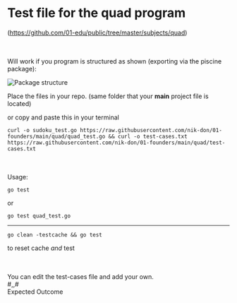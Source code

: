 # Test file for the quad program 

(https://github.com/01-edu/public/tree/master/subjects/quad)


\
\
Will work if you program is structured as shown (exporting via the piscine package):

![Package structure](https://i.imgur.com/sig1jwD.png)


Place the files in your repo. (same folder that your **main** project file is located)

or copy and paste this in your terminal

	curl -o sudoku_test.go https://raw.githubusercontent.com/nik-don/01-founders/main/quad/quad_test.go && curl -o test-cases.txt https://raw.githubusercontent.com/nik-don/01-founders/main/quad/test-cases.txt




\
\
Usage:



	go test

or


	go test quad_test.go 

----


	go clean -testcache && go test
to reset cache *and* test


\
\
You can edit the test-cases file and add your own.
\
#<Quad>,<x>,<y>#
\
Expected Outcome


